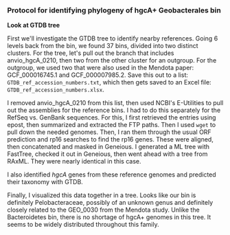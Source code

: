 ### Protocol for identifying phylogeny of hgcA+ Geobacterales bin



**Look at GTDB tree**

First we'll investigate the GTDB tree to identify nearby references.
Going 6 levels back from the bin, we found 37 bins, divided into two distinct clusters.
For the tree, let's pull out the branch that includes anvio_hgcA_0210, then two from the other cluster for an outgroup.
For the outgroup, we used two that were also used in the Mendota paper: GCF_000016745.1 and GCF_000007985.2.
Save this out to a list: `GTDB_ref_accession_numbers.txt`, which then gets saved to an Excel file: `GTDB_ref_accession_numbers.xlsx`.

I removed anvio_hgcA_0210 from this list, then used NCBI's E-Utilities to pull out the assemblies for the reference bins.
I had to do this separately for the RefSeq vs. GenBank sequences.
For this, I first retrieved the entries using epost, then summarized and extracted the FTP paths.
Then I used `wget` to pull down the needed genomes.
Then, I ran them through the usual ORF prediction and rp16 searches to find the rp16 genes.
These were aligned, then concatenated and masked in Geneious.
I generated a ML tree with FastTree, checked it out in Geneious, then went ahead with a tree from RAxML.
They were nearly identical in this case.

I also identified *hgcA* genes from these reference genomes and predicted their taxonomy with GTDB.

Finally, I visualized this data together in a tree.
Looks like our bin is definitely Pelobacteraceae, possibly of an unknown genus and definitely closely related to the GEO_0030 from the Mendota study.
Unlike the Bacteroidetes bin, there is no shortage of hgcA+ genomes in this tree.
It seems to be widely distributed throughout this family.
